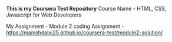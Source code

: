 ******This is my Coursera Test Repository******
Course Name - HTML, CSS, Javascript for Web Developers

My Assignment - 
Module 2 coding Assignment - https://manishdalvi25.github.io/coursera-test/module2-solution/
